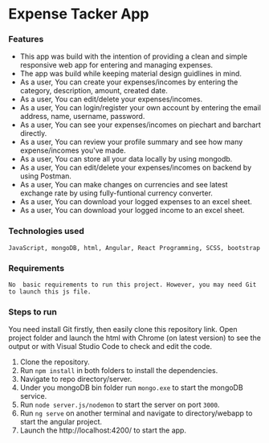 # Expense Tacker App


### Features
- This app was build with the intention of providing a clean and simple responsive web app for entering and managing expenses. 
- The app was build while keeping material design guidlines in mind. 
- As a user, You can create your expenses/incomes by entering the category, description, amount, created date.
- As a user, You can edit/delete your expenses/incomes.
- As a user, You can login/register your own account by entering the email address, name, username, password.
- As a user, You can see your expenses/incomes on piechart and barchart directly.
- As a user, You can review your profile summary and see how many expense/incomes you've made.
- As a user, You can store all your data locally by using mongodb.
- As a user, You can edit/delete your expenses/incomes on backend by using Postman.
- As a user, You can make changes on currencies and see latest exchange rate by using fully-funtional currency converter.
- As a user, You can download your logged expenses to an excel sheet.
- As a user, You can download your logged income to an excel sheet.

### Technologies used
    JavaScript, mongoDB, html, Angular, React Programming, SCSS, bootstrap

### Requirements
    No  basic requirements to run this project. However, you may need Git to launch this js file.

### Steps to run
You need install Git firstly, then easily clone this repository link. Open project folder and launch the html with Chrome (on latest version) to see the output or with Visual Studio Code to check and edit the code.
1. Clone the repository.
2. Run `npm install` in both folders to install the dependencies.
3. Navigate to repo directory/server.
4. Under you mongoDB bin folder run `mongo.exe` to start the mongoDB service.
5. Run `node server.js/nodemon` to start the server on port `3000`.
6. Run `ng serve` on another terminal and navigate to directory/webapp to start the angular project.
7. Launch the http://localhost:4200/ to start the app.  

            
